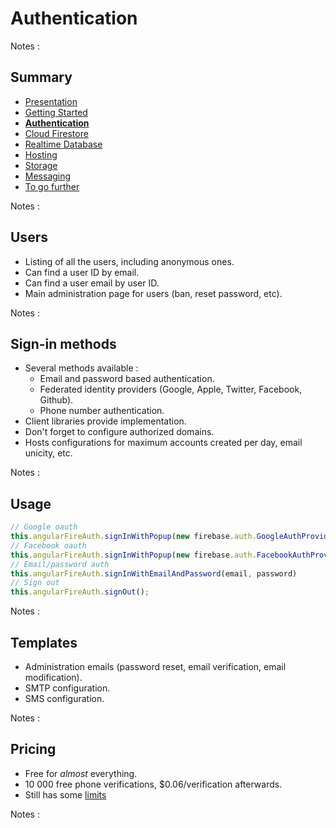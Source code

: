 # Authentication

<!-- .slide: class="page-title" -->

Notes :



## Summary

<!-- .slide: id = "master-toc" class="toc" -->

- [Presentation](#/1)
- [Getting Started](#/2)
- **[Authentication](#/3)**
- [Cloud Firestore](#/4)
- [Realtime Database](#/5)
- [Hosting](#/6)
- [Storage](#/7)
- [Messaging](#/8)
- [To go further](#/9)

Notes : 



## Users

 - Listing of all the users, including anonymous ones.
 - Can find a user ID by email.
 - Can find a user email by user ID.
 - Main administration page for users (ban, reset password, etc).

Notes : 



## Sign-in methods

 - Several methods available :
    - Email and password based authentication.
    - Federated identity providers (Google, Apple, Twitter, Facebook, Github).
    - Phone number authentication.
 - Client libraries provide implementation.
 - Don't forget to configure authorized domains.
 - Hosts configurations for maximum accounts created per day, email unicity, etc.

Notes : 



## Usage

```ts
// Google oauth
this.angularFireAuth.signInWithPopup(new firebase.auth.GoogleAuthProvider())
// Facebook oauth
this.angularFireAuth.signInWithPopup(new firebase.auth.FacebookAuthProvider())
// Email/password auth
this.angularFireAuth.signInWithEmailAndPassword(email, password)
// Sign out
this.angularFireAuth.signOut();
```

Notes :



## Templates

 - Administration emails (password reset, email verification, email modification).
 - SMTP configuration.
 - SMS configuration.

Notes : 



## Pricing

 - Free for *almost* everything.
 - <i class="fa fa-warning"></i> 10 000 free phone verifications, $0.06/verification afterwards.
 - Still has some [limits](https://firebase.google.com/docs/auth/limits)

Notes : 



<!-- .slide: class="page-questions" -->



<!-- .slide: class="page-tp2" -->
